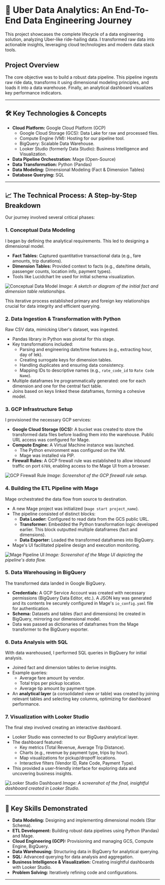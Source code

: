 # 🚖 Uber Data Analytics: An End-To-End Data Engineering Journey

This project showcases the complete lifecycle of a data engineering solution, analyzing Uber-like ride-hailing data. I transformed raw data into actionable insights, leveraging cloud technologies and modern data stack tools.

## Project Overview

The core objective was to build a robust data pipeline. This pipeline ingests raw ride data, transforms it using dimensional modeling principles, and loads it into a data warehouse. Finally, an analytical dashboard visualizes key performance indicators.

---

## 🛠️ Key Technologies & Concepts

*   **Cloud Platform:** Google Cloud Platform (GCP)
    *   Google Cloud Storage (GCS): Data Lake for raw and processed files.
    *   Compute Engine (VM): Hosting for our pipeline tool.
    *   BigQuery: Scalable Data Warehouse.
    *   Looker Studio (formerly Data Studio): Business Intelligence and Visualization.
*   **Data Pipeline Orchestration:** Mage (Open-Source)
*   **Data Transformation:** Python (Pandas)
*   **Data Modeling:** Dimensional Modeling (Fact & Dimension Tables)
*   **Database Querying:** SQL

---

## 📈 The Technical Process: A Step-by-Step Breakdown

Our journey involved several critical phases:

### 1. Conceptual Data Modeling

I began by defining the analytical requirements. This led to designing a dimensional model.
*   **Fact Tables:** Captured quantitative transactional data (e.g., fare amounts, trip durations).
*   **Dimension Tables:** Provided context to facts (e.g., date/time details, passenger counts, location info, payment types).
*   Tools like Lucidchart Ire used for initial schema visualization.


![Conceptual Data Model](images\data_model.jpeg)
*Image: A sketch or diagram of the initial fact and dimension table relationships.*

This iterative process established primary and foreign key relationships crucial for data integrity and efficient querying.

### 2. Data Ingestion & Transformation with Python

Raw CSV data, mimicking Uber's dataset, was ingested.
*   Pandas library in Python was pivotal for this stage.
*   Key transformations included:
    *   Parsing and engineering date/time features (e.g., extracting hour, day of Iek).
    *   Creating surrogate keys for dimension tables.
    *   Handling duplicates and ensuring data consistency.
    *   Mapping IDs to descriptive names (e.g., `rate_code_id` to `Rate Code Name`).
*   Multiple dataframes Ire programmatically generated: one for each dimension and one for the central fact table.
*   Joins based on keys linked these dataframes, forming a cohesive model.

### 3. GCP Infrastructure Setup

I provisioned the necessary GCP services:
*   **Google Cloud Storage (GCS):** A bucket was created to store the transformed data files before loading them into the warehouse. Public URL access was configured for Mage.
*   **Compute Engine:** A Virtual Machine instance was launched.
    *   The Python environment was configured on the VM.
    *   Mage was installed via PIP.
*   **Firewall Rules:** A GCP firewall rule was established to allow inbound traffic on port `6789`, enabling access to the Mage UI from a browser.


![GCP Firewall Rule](images\firewallgcp.png)
*Image: Screenshot of the GCP firewall rule setup.*

### 4. Building the ETL Pipeline with Mage

Mage orchestrated the data flow from source to destination.
*   A new Mage project was initialized (`mage start project_name`).
*   The pipeline consisted of distinct blocks:
    *   **Data Loader:** Configured to read data from the GCS public URL.
    *   **Transformer:** Embedded the Python transformation logic developed earlier. This block outputted multiple dataframes (fact and dimensions).
    *   **Data Exporter:** Loaded the transformed dataframes into BigQuery.
*   Mage's UI facilitated pipeline design and execution monitoring.


![Mage Pipeline UI](images\magegcp.png)
*Image: Screenshot of the Mage UI depicting the pipeline's data flow.*

### 5. Data Warehousing in BigQuery

The transformed data landed in Google BigQuery.
*   **Credentials:** A GCP Service Account was created with necessary permissions (BigQuery Data Editor, etc.). A JSON key was generated and its contents Ire securely configured in Mage's `io_config.yaml` file for authentication.
*   **Schema:** Datasets and tables (fact and dimensions) Ire created in BigQuery, mirroring our dimensional model.
*   Data was passed as dictionaries of dataframes from the Mage transformer to the BigQuery exporter.

### 6. Data Analysis with SQL

With data warehoused, I performed SQL queries in BigQuery for initial analysis.
*   Joined fact and dimension tables to derive insights.
*   Example queries:
    *   Average fare amount by vendor.
    *   Total trips per pickup location.
    *   Average tip amount by payment type.
*   An **analytical layer** (a consolidated view or table) was created by joining relevant tables and selecting key columns, optimizing for dashboard performance.

### 7. Visualization with Looker Studio

The final step involved creating an interactive dashboard.
*   Looker Studio was connected to our BigQuery analytical layer.
*   The dashboard featured:
    *   Key metrics (Total Revenue, Average Trip Distance).
    *   Charts (e.g., revenue by payment type, trips by hour).
    *   Map visualizations for pickup/dropoff locations.
    *   Interactive filters (Vendor ID, Rate Code, Payment Type).
*   This provided a user-friendly interface for exploring data and uncovering business insights.


![Looker Studio Dashboard](images\Uber_Dashboard.jpg)
*Image: A screenshot of the final, insightful dashboard created in Looker Studio.*

---

## 🌟 Key Skills Demonstrated

*   **Data Modeling:** Designing and implementing dimensional models (Star Schema).
*   **ETL Development:** Building robust data pipelines using Python (Pandas) and Mage.
*   **Cloud Engineering (GCP):** Provisioning and managing GCS, Compute Engine, BigQuery.
*   **Data Warehousing:** Structuring data in BigQuery for analytical querying.
*   **SQL:** Advanced querying for data analysis and aggregation.
*   **Business Intelligence & Visualization:** Creating insightful dashboards with Looker Studio.
*   **Problem Solving:** Iteratively refining code and configurations.

---
